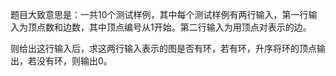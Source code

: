 题目大致意思是：一共10个测试样例，其中每个测试样例有两行输入，第一行输入为顶点数和边数，其中顶点编号从1开始。第二行输入为用顶点对表示的边。

则给出这行输入后，求这两行输入表示的图是否有环，若有环，升序将环的顶点输出，若没有环，则输出0。